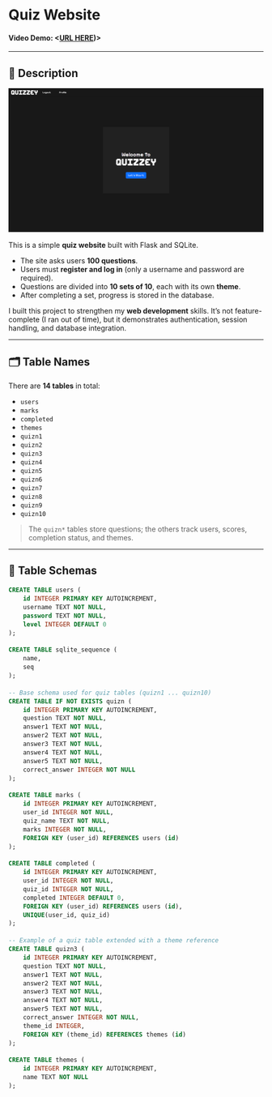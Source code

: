 # Quiz Website

#### Video Demo: <[URL HERE](https://youtu.be/Zvfc4p6ui0E))>

---

## 📖 Description

![Home Page Screenshot](Screenshot%20(12).png)

This is a simple **quiz website** built with Flask and SQLite.

- The site asks users **100 questions**.
- Users must **register and log in** (only a username and password are required).
- Questions are divided into **10 sets of 10**, each with its own **theme**.
- After completing a set, progress is stored in the database.

I built this project to strengthen my **web development** skills. It’s not feature-complete (I ran out of time), but it demonstrates authentication, session handling, and database integration.

---

## 🗂️ Table Names

There are **14 tables** in total:

- `users`
- `marks`
- `completed`
- `themes`
- `quizn1`
- `quizn2`
- `quizn3`
- `quizn4`
- `quizn5`
- `quizn6`
- `quizn7`
- `quizn8`
- `quizn9`
- `quizn10`

> The `quizn*` tables store questions; the others track users, scores, completion status, and themes.

---

## 📂 Table Schemas

```sql
CREATE TABLE users (
    id INTEGER PRIMARY KEY AUTOINCREMENT,
    username TEXT NOT NULL,
    password TEXT NOT NULL,
    level INTEGER DEFAULT 0
);

CREATE TABLE sqlite_sequence (
    name,
    seq
);

-- Base schema used for quiz tables (quizn1 ... quizn10)
CREATE TABLE IF NOT EXISTS quizn (
    id INTEGER PRIMARY KEY AUTOINCREMENT,
    question TEXT NOT NULL,
    answer1 TEXT NOT NULL,
    answer2 TEXT NOT NULL,
    answer3 TEXT NOT NULL,
    answer4 TEXT NOT NULL,
    answer5 TEXT NOT NULL,
    correct_answer INTEGER NOT NULL
);

CREATE TABLE marks (
    id INTEGER PRIMARY KEY AUTOINCREMENT,
    user_id INTEGER NOT NULL,
    quiz_name TEXT NOT NULL,
    marks INTEGER NOT NULL,
    FOREIGN KEY (user_id) REFERENCES users (id)
);

CREATE TABLE completed (
    id INTEGER PRIMARY KEY AUTOINCREMENT,
    user_id INTEGER NOT NULL,
    quiz_id INTEGER NOT NULL,
    completed INTEGER DEFAULT 0,
    FOREIGN KEY (user_id) REFERENCES users (id),
    UNIQUE(user_id, quiz_id)
);

-- Example of a quiz table extended with a theme reference
CREATE TABLE quizn3 (
    id INTEGER PRIMARY KEY AUTOINCREMENT,
    question TEXT NOT NULL,
    answer1 TEXT NOT NULL,
    answer2 TEXT NOT NULL,
    answer3 TEXT NOT NULL,
    answer4 TEXT NOT NULL,
    answer5 TEXT NOT NULL,
    correct_answer INTEGER NOT NULL,
    theme_id INTEGER,
    FOREIGN KEY (theme_id) REFERENCES themes (id)
);

CREATE TABLE themes (
    id INTEGER PRIMARY KEY AUTOINCREMENT,
    name TEXT NOT NULL
);













